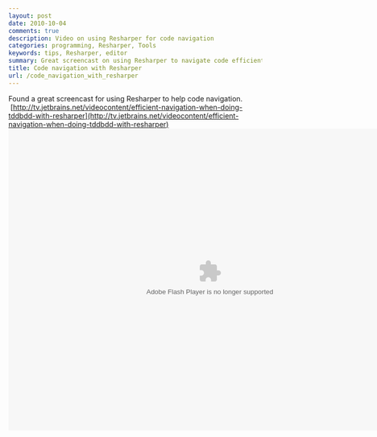 ```yaml
---
layout: post
date: 2010-10-04
comments: true
description: Video on using Resharper for code navigation
categories: programming, Resharper, Tools
keywords: tips, Resharper, editor
summary: Great screencast on using Resharper to navigate code efficiently in Visual Studio
title: Code navigation with Resharper
url: /code_navigation_with_resharper
---
```


Found a great screencast for using Resharper to help code navigation.  [http://tv.jetbrains.net/videocontent/efficient-navigation-when-doing-tddbdd-with-resharper](http://tv.jetbrains.net/videocontent/efficient-navigation-when-doing-tddbdd-with-resharper)
<object name="player" id="_fp_0.8955728155560791" width="800" height="600"    data="http://tv.jetbrains.net/flowplayer/flowplayer-3.2.10.swf"  type="application/x-shockwave-flash">    <param value="true" name="allowfullscreen"/>    <param value="always" name="allowscriptaccess"/>    <param value="transparent" name="wmode"/>    <param value="high" name="quality"/>    <param name="movie" value="http://tv.jetbrains.net/flowplayer/flowplayer-3.2.10.swf" />    <param value="config=%7B%22plugins%22%3A%7B%22viral%22%3A%7B%22share%22%3Afalse%2C%22email%22%3Afalse%2C%22url%22%3A%22http%3A//tv.jetbrains.net/flowplayer/flowplayer.viralvideos-3.2.9.swf%22%2C%22callType%22%3A%22default%22%7D%2C%22dock%22%3A%7B%22horizontal%22%3Afalse%2C%22autoHide%22%3Atrue%2C%22width%22%3A%227pct%22%2C%22right%22%3A15%7D%2C%22controls%22%3A%7B%22buttonColor%22%3A%22%230000ff%22%2C%22backgroundColor%22%3A%22%23000000%22%2C%22stop%22%3Atrue%2C%22callType%22%3A%22default%22%2C%22url%22%3A%22http%3A//tv.jetbrains.net/flowplayer/flowplayer.controls-3.2.8.swf%22%2C%22buttonOverColor%22%3A%22%230000ff%22%7D%7D%2C%22clip%22%3A%7B%22baseUrl%22%3A%22http%3A//tv.jetbrains.net%22%2C%22autoBuffering%22%3Atrue%2C%22url%22%3A%22http%3A//tv.jetbrains.net/sites/default/files/videos/converted/FastNavigation.mp4%22%2C%22scaling%22%3A%22orig%22%2C%22pageUrl%22%3A%22http%3A//tv.jetbrains.net/videocontent/efficient-navigation-when-doing-tddbdd-with-resharper%22%2C%22autoPlay%22%3Afalse%7D%2C%22playlist%22%3A%5B%7B%22baseUrl%22%3A%22http%3A//tv.jetbrains.net%22%2C%22autoBuffering%22%3Atrue%2C%22scaling%22%3A%22orig%22%2C%22url%22%3A%22http%3A//tv.jetbrains.net/sites/default/files/videos/converted/FastNavigation.mp4%22%2C%22autoPlay%22%3Afalse%7D%5D%7D" name="flashvars"/></object>
